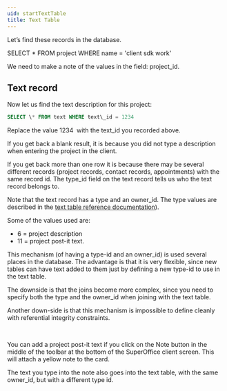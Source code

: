 ```yaml
---
uid: startTextTable
title: Text Table
---
```

<properties 
SortOrder="2"
/>

Let’s find these records in the database.

SELECT \* FROM project WHERE name = 'client sdk work'

We need to make a note of the values in the field: project\_id.

Text record
-----------

Now let us find the text description for this project:

```SQL
SELECT \* FROM text WHERE text\_id = 1234
```

Replace the value 1234  with the text\_id you recorded above.

If you get back a blank result, it is because you did not type a description when entering the project in the client.

If you get back more than one row it is because there may be several different records (project records, contact records, appointments) with the same record id. The type\_id field on the text record tells us who the text record belongs to.

Note that the text record has a type and an owner\_id. The type values are described in the [text table reference documentation](../../Tables/Text.md)).

Some of the values used are:

-   6 = project description
-   11 = project post-it text.

This mechanism (of having a type-id and an owner\_id) is used several places in the database. The advantage is that it is very flexible, since new tables can have text added to them just by defining a new type-id to use in the text table.

The downside is that the joins become more complex, since you need to specify both the type and the owner\_id when joining with the text table.

Another down-side is that this mechanism is impossible to define cleanly with referential integrity constraints.

 

You can add a project post-it text if you click on the Note button in the middle of the toolbar at the bottom of the SuperOffice client screen. This will attach a yellow note to the card.

The text you type into the note also goes into the text table, with the same owner\_id, but with a different type id.